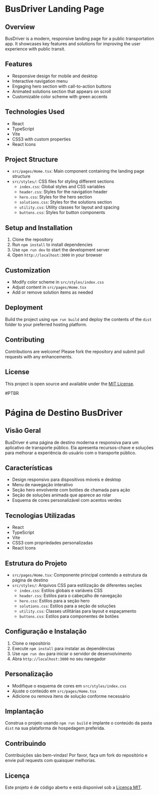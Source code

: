 # BusDriver Landing Page

## Overview
BusDriver is a modern, responsive landing page for a public transportation app. It showcases key features and solutions for improving the user experience with public transit.

## Features
- Responsive design for mobile and desktop
- Interactive navigation menu
- Engaging hero section with call-to-action buttons
- Animated solutions section that appears on scroll
- Customizable color scheme with green accents

## Technologies Used
- React
- TypeScript
- Vite
- CSS3 with custom properties
- React Icons

## Project Structure
- `src/pages/Home.tsx`: Main component containing the landing page structure
- `src/styles/`: CSS files for styling different sections
  - `index.css`: Global styles and CSS variables
  - `header.css`: Styles for the navigation header
  - `hero.css`: Styles for the hero section
  - `solutions.css`: Styles for the solutions section
  - `utility.css`: Utility classes for layout and spacing
  - `buttons.css`: Styles for button components

## Setup and Installation
1. Clone the repository
2. Run `npm install` to install dependencies
3. Use `npm run dev` to start the development server
4. Open `http://localhost:3000` in your browser

## Customization
- Modify color scheme in `src/styles/index.css`
- Adjust content in `src/pages/Home.tsx`
- Add or remove solution items as needed

## Deployment
Build the project using `npm run build` and deploy the contents of the `dist` folder to your preferred hosting platform.

## Contributing
Contributions are welcome! Please fork the repository and submit pull requests with any enhancements.

## License
This project is open source and available under the [MIT License](LICENSE).

#PTBR

# Página de Destino BusDriver

## Visão Geral
BusDriver é uma página de destino moderna e responsiva para um aplicativo de transporte público. Ela apresenta recursos-chave e soluções para melhorar a experiência do usuário com o transporte público.

## Características
- Design responsivo para dispositivos móveis e desktop
- Menu de navegação interativo
- Seção hero envolvente com botões de chamada para ação
- Seção de soluções animada que aparece ao rolar
- Esquema de cores personalizável com acentos verdes

## Tecnologias Utilizadas
- React
- TypeScript
- Vite
- CSS3 com propriedades personalizadas
- React Icons

## Estrutura do Projeto
- `src/pages/Home.tsx`: Componente principal contendo a estrutura da página de destino
- `src/styles/`: Arquivos CSS para estilização de diferentes seções
  - `index.css`: Estilos globais e variáveis CSS
  - `header.css`: Estilos para o cabeçalho de navegação
  - `hero.css`: Estilos para a seção hero
  - `solutions.css`: Estilos para a seção de soluções
  - `utility.css`: Classes utilitárias para layout e espaçamento
  - `buttons.css`: Estilos para componentes de botões

## Configuração e Instalação
1. Clone o repositório
2. Execute `npm install` para instalar as dependências
3. Use `npm run dev` para iniciar o servidor de desenvolvimento
4. Abra `http://localhost:3000` no seu navegador

## Personalização
- Modifique o esquema de cores em `src/styles/index.css`
- Ajuste o conteúdo em `src/pages/Home.tsx`
- Adicione ou remova itens de solução conforme necessário

## Implantação
Construa o projeto usando `npm run build` e implante o conteúdo da pasta `dist` na sua plataforma de hospedagem preferida.

## Contribuindo
Contribuições são bem-vindas! Por favor, faça um fork do repositório e envie pull requests com quaisquer melhorias.

## Licença
Este projeto é de código aberto e está disponível sob a [Licença MIT](LICENSE).

